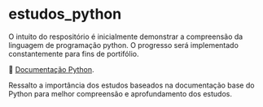 # estudos_python
O intuito do respositório é inicialmente demonstrar a compreensão da linguagem de programação python. O progresso será implementado constantemente para fins de portifólio.

📁 [Documentação Python](https://docs.python.org/pt-br/3/tutorial/).

Ressalto a importância dos estudos baseados na documentação base do Python para melhor compreensão e aprofundamento dos estudos.
